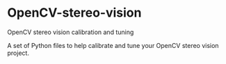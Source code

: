 # OpenCV-stereo-vision
OpenCV stereo vision calibration and tuning

A set of Python files to help calibrate and tune your OpenCV stereo vision project.
